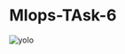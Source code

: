# Mlops-TAsk-6
![yolo](https://user-images.githubusercontent.com/10113553/55484056-6a707d80-5645-11e9-919f-089026e82136.gif)
